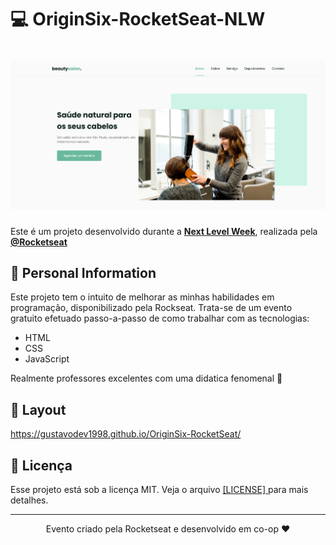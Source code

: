 # 💻 OriginSix-RocketSeat-NLW

<h1 align="center">
  <img alt="beautysalon" title="beautysalon" src="https://github.com/gustavodev1998/OriginSix-RocketSeat/blob/main/assets/fonts/fotos/beautySaloon_Homepage.png" width="620px" />
</h1>

Este é um projeto desenvolvido durante a **[Next Level Week](https://nextlevelweek.com/)**, realizada pela **[@Rocketseat](https://github.com/Rocketseat)** 

## 🚀 Personal Information

Este projeto tem o intuito de melhorar as minhas habilidades em programação, disponibilizado pela Rockseat. Trata-se de um evento gratuito efetuado passo-a-passo de como trabalhar com as tecnologias:
- HTML
- CSS
- JavaScript

Realmente professores excelentes com uma didatica fenomenal 💜 

## 🔖 Layout
https://gustavodev1998.github.io/OriginSix-RocketSeat/

## :memo: Licença

Esse projeto está sob a licença MIT. Veja o arquivo 
<a href="https://github.com/gustavodev1998/OriginSix-RocketSeat/blob/main/LICENSE">[LICENSE] </a> para mais detalhes.

---

<p align="center"> Evento criado pela Rocketseat e desenvolvido em co-op ♥ </span>
